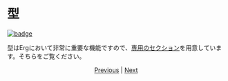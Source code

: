 # 型

[![badge](https://img.shields.io/endpoint.svg?url=https%3A%2F%2Fgezf7g7pd5.execute-api.ap-northeast-1.amazonaws.com%2Fdefault%2Fsource_up_to_date%3Fowner%3Derg-lang%26repos%3Derg%26ref%3Dmain%26path%3Ddoc/EN/syntax/15_type.md%26commit_hash%3D20aa4f02b994343ab9600317cebafa2b20676467)](https://gezf7g7pd5.execute-api.ap-northeast-1.amazonaws.com/default/source_up_to_date?owner=erg-lang&repos=erg&ref=main&path=doc/EN/syntax/15_type.md&commit_hash=20aa4f02b994343ab9600317cebafa2b20676467)

型はErgにおいて非常に重要な機能ですので、[専用のセクション](./type/01_type_system.md)を用意しています。そちらをご覧ください。

<p align='center'>
    <a href='./14_set.md'>Previous</a> | <a href='./16_iterator.md'>Next</a>
</p>
